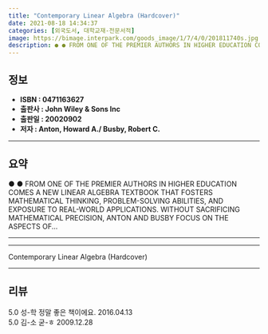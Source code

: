 ```yaml
---
title: "Contemporary Linear Algebra (Hardcover)"
date: 2021-08-18 14:34:37
categories: [외국도서, 대학교재-전문서적]
image: https://bimage.interpark.com/goods_image/1/7/4/0/201811740s.jpg
description: ● ● FROM ONE OF THE PREMIER AUTHORS IN HIGHER EDUCATION COMES A NEW LINEAR ALGEBRA TEXTBOOK THAT FOSTERS MATHEMATICAL THINKING, PROBLEM-SOLVING ABILITIES, AND
---
```


## **정보**

- **ISBN : 0471163627**
- **출판사 : John Wiley & Sons Inc**
- **출판일 : 20020902**
- **저자 : Anton, Howard A./ Busby, Robert C.**

------



## **요약**

●  ●  FROM ONE OF THE PREMIER AUTHORS IN HIGHER EDUCATION COMES A NEW LINEAR ALGEBRA TEXTBOOK THAT FOSTERS MATHEMATICAL THINKING, PROBLEM-SOLVING ABILITIES, AND EXPOSURE TO REAL-WORLD APPLICATIONS. WITHOUT SACRIFICING MATHEMATICAL PRECISION, ANTON AND BUSBY FOCUS ON THE ASPECTS OF... 

------



------


Contemporary Linear Algebra (Hardcover) 

------


## **리뷰** 

5.0 성-학 정말 좋은 책이에요. 2016.04.13 <br/>5.0 김-소 굳-ㅎ 2009.12.28 <br/>